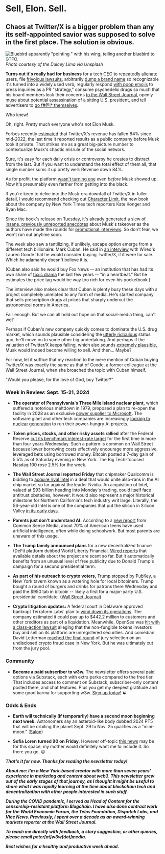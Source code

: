 # Sell, Elon. Sell.
## Chaos at Twitter/X is a bigger problem than any its self-appointed savior was supposed to solve in the first place. The solution is obvious.

![Bluebird apparently "pointing " with his wing, telling another bluebird to GTFO.](https://images.unsplash.com/photo-1650423621016-4e3b97a8d37f?q=80&w=3270&auto=format&fit=crop&ixlib=rb-4.0.3&ixid=M3wxMjA3fDB8MHxwaG90by1wYWdlfHx8fGVufDB8fHx8fA%3D%3D)
*Photo courtesy of the Dulcey Lima via Unsplash*

**Turns out it's really bad for business** for a tech CEO to repeatedly [alienate](https://www.nbcnews.com/tech/elon-musk-black-twitter-influencers-hate-speech-rcna59474) users, file [frivolous lawsuits](https://www.nbcnews.com/tech/tech-news/elon-musk-x-twitter-ccdh-lawsuit-rcna144960), arbitrarily [dump a brand name](https://www.forbes.com/sites/marcuscollins/2023/07/30/the-real-lesson-to-be-learned-from-twitters-rebrand/) so recognizable it's turned into a widely used verb, regularly respond [with poop emojis](https://mashable.com/article/twitter-press-poop-emoji) to press inquiries as a PR "strategy," consume psychedelic drugs so much that his board members leak their concerns [to the Wall Street Journal](https://www.wsj.com/business/elon-musk-illegal-drugs-e826a9e1?st=qxMiDo&reflink=desktopwebshare_permalink), openly [muse](https://www.msn.com/en-us/news/other/secret-service-is-investigating-elon-musk-s-biden-kamala-assassination-tweet/ar-AA1qR5Q4) about potential assassination of a sitting U.S. president, and tell advertisers to [go f#@!* themselves](https://www.theverge.com/2023/11/29/23981928/elon-musk-ad-boycott-go-fuck-yourself-destroy-x).

Who knew!

Oh, right. Pretty much everyone who's not Elon Musk.

Forbes recently [estimated](https://news.google.com/read/CBMitAFBVV95cUxPZ2laOFZvU3Z5VmptTktmdWNEQWZOQkh1dk93a19BcHcwZURia2lQdVU2UHp0blVaSWFTYXBaTm90U3EtZXIyRG51UnFKN2tFY3l3U2xkazh0NnQtTTZ1LTN1c0F3UVlyTHdXUUJFWlZYd3RKZTg1cHJXT2F0ckoxWDZvOXhfMjdmWmJ1RDAxMDNzTFZjTTBkYXVlLUt4ZGhPbHRmdmhfYVRGSV9KbFFoSTUyYjU?hl=en-US&gl=US&ceid=US%3Aen) that Twitter/X's revenue has fallen 84% since mid-2022, the last time it reported results as a public company before Musk took it private. That strikes me as a great big-picture number to contextualize Musk's chaotic misrule of the social network.

Sure, it's easy for each daily crisis or controversy he creates to distract from the last. But if you want to understand the total effect of them all, that single number sums it up pretty well: Revenue down 84%.

As for profit, the platform [wasn't turning one](https://www.npr.org/2022/07/22/1112821653/twitter-earnings-2-quarter) even *before* Musk showed up. Now it's presumably even farther from getting into the black.

If you're keen to delve into the Musk-era downfall of Twitter/X in fuller detail, I would recommend checking out [Character Limit](https://www.amazon.com/Character-Limit-Elon-Destroyed-Twitter/dp/B0CXB7DKWP/ref=sr_1_1?sr=8-1), the new book about the company by New York Times tech reporters Kate Konger and Ryan Mac.

Since the book's release on Tuesday, it's already generated a slew of [insane, previously unreported anecdotes](https://www.msn.com/en-us/money/news/new-book-reveals-elon-musks-twitter-buy-fumble-and-mix-up-over-grimes-baby-name/ar-AA1qAkMF) about Musk's takeover as the authors have made the rounds for [promotional interviews](https://www.cnbc.com/video/2024/09/17/elon-musks-x-is-a-financial-disaster-co-authors-of-new-book-character-limit-say.html?os=os). So don't fear, we won't run out anytime soon.

The week also saw a tantilizing, if unlikely, escape option emerge from a different tech billionaire: Mark Cuban. He said in [an interview](https://news.google.com/read/CBMi0wFBVV95cUxObHBCZnp3aS00LWRHTEpTUGFNOVA3RUZ4SFpVekYzeEtPanJlT3ctdUdpVnBtajVDTV82dEJ5Vkx5dVREdXdTWmxoM1ZhT3FaWFVuUzFKcTNTM0NUWENZLWtsUFlEdnZyVUpRc0d4X2pwZ3g2R2JfMlVrVGM3MGR4OVU2OXppUXVCSExpb3pfSWl3QmdUc2FfSG5Va2FLeGoxMHBtREhCRURfTm9jTG54M3JHX3ZqU1dqanNLTDJxMm9CUUg5LXliVUp6eWREbWRITWV3?hl=en-US&gl=US&ceid=US%3Aen) with Wired's Lauren Goode that he would consider buying Twitter/X, if it were for sale. Which he adamantly doesn't believe it is.

(Cuban also said he would buy Fox News --  an institution that has had its own share of [toxic drama](https://www.reuters.com/legal/dominions-defamation-case-against-fox-poised-trial-after-delay-2023-04-18/) the last few years -- "in a heartbeat." But he estimates the price tag would be way too rich for even his pocketbook.)

The interview also makes clear that Cuban is plenty busy these days with a project completely unrelated to any form of media. He's started company that sells prescription drugs at prices that sharply undercut the astronomical norms in America.

Fair enough. But we can all hold out hope on that social-media thing, can't we?

Perhaps if Cuban's new company quickly comes to dominate the U.S. drug market, which sounds plausible considering the [utterly ridiculous](https://www.youtube.com/watch?v=25Tg41ZdjUk) status quo, he'll move on to some other big undertaking. And perhaps if the valuation of Twitter/X keeps falling, which also sounds [extremely plausible](https://arstechnica.com/tech-policy/2024/01/since-elon-musks-twitter-purchase-firm-reportedly-lost-72-of-its-value/), Musk would indeed become willing to sell. And then... Maybe?

For now, let it suffice that my reaction to the mere mention of Cuban buying Twitter/X was exactly the same as that of Goode, a former colleague at the Wall Street Journal, when she broached the topic with Cuban himself.

"Would you please, for the love of God, buy Twitter?"

### Week in Review: Sept. 15-21, 2024

- **The operator of Pennsylvania's Three Mile Island nuclear plant,** which suffered a notorious meltdown in 1979, proposed a plan to re-open the facility in 2028 as an exclusive [power supplier to Microsoft](https://www.cnn.com/2024/09/20/energy/three-mile-island-microsoft-ai/index.html). The software giant and other tech companies are increasingly [looking to nuclear generation](https://medium.com/@peteramckay/whos-the-power-hog-now-9b4dbb973a1e) to run their power-hungry AI projects.

- **Token prices, stocks, and other risky assets rallied** after the Federal Reserve [cut its benchmark interest-rate target](https://www.msn.com/en-us/money/markets/heres-how-the-feds-rate-cut-today-may-impact-your-finances/ar-AA1qHlD4) for the first time in more than four years Wednesday. Such a pattern is common on Wall Street because lower borrowing costs effectively encourage more aggressive, leveraged bets using borrowed money. Bitcoin posted a 7-day gain of 5.5% as of Saturday evening in New York. The Big Tech-focused Nasdaq 100 rose 2.5% for the week.

- **The Wall Street Journal reported Friday** that chipmaker Qualcomm is bidding to [acquire rival Intel](https://www.wsj.com/business/deals/qualcomm-approached-intel-about-a-takeover-in-recent-days-fa114f9d?st=Cwx6DX&reflink=desktopwebshare_permalink) in a deal that would unite also-rans in the AI chip market so far against the leader Nvidia. An acquisition of Intel, valued at $93 billion heading into Monday's trading, could itself face antitrust obstacles, however. It would also represent a major historical milestone for Northern California's tech industry writ large. Literally, the 56-year-old Intel is one of the companies that put the silicon in Silicon Valley [in its early days](https://en.wikipedia.org/wiki/Timeline_of_Intel).

- **Parents just don't understand AI.** According to a [new report](https://www.commonsensemedia.org/sites/default/files/research/report/2024-the-dawn-of-the-ai-era_final-release-for-web.pdf) from Common Sense Media, about 70% of American teens have used artificial intelligence, often while doing schoolwork. But most parents are unaware of this usage.

- **The Trump family announced plans** for a new decentralized finance (DeFi) platform dubbed World Liberty Financial. [Wired reports](https://www.wired.com/story/trump-world-liberty-financial-crypto-defi/) that available details about the project are scant so far. But it automatically benefits from an unusual level of free publicity due to Donald Trump's campaign for a second presidential term.

- **As part of his outreach to crypto voters,** Trump stopped by PubKey, a New York tavern known as a watering hole for local bitcoiners. Trump bought a round of burgers and drinks for patrons there Wednesday and paid the $950 tab in bitcoin -- likely a first for a major-party U.S. presidential candidate. ([Wall Street Journal](https://www.wsj.com/politics/elections/that-time-donald-trump-walked-into-a-bar-and-bought-a-round-using-bitcoin-92cf6dd0?reflink=desktopwebshare_permalink))

- **Crypto litigation updates:** A federal court in Delaware approved bankrupt Terraform Labs' plan to [wind down its operations](https://www.reuters.com/technology/terraform-labs-approved-bankruptcy-wind-down-after-us-sec-settlement-2024-09-19/). The company estimated it could pay up to $442.2 million to customers and other creditors as part of a liquidation. Meanwhile, OpenSea was [hit with a class-action lawsuit](https://decrypt.co/250564/opensea-nft-marketplace-class-action-suit-securities) alleging that the non-fungible tokens investors buy and sell on its platform are unregistered securities. And comedian David Letterman [reached the final round](https://abcnews.go.com/US/wireStory/jury-duty-david-letterman-auditioned-role-113743856) of jury selection on an undisclosed crypto fraud case in New York. But he was ultimately cut from the jury pool.

### Community

- **Become a paid subscriber to w3w.** The newsletter offers several paid options via Substack, each with extra perks compared to the free tier. That includes access to comment on Substack, subscriber-only content posted there, and chat features. Plus you get my deepest gratitude and some good karma for supporting w3w. [Sign up today!](https://w3wnews.substack/subscribe) ☯️

### Odds & Ends

- **Earth will technically (if temporarily) have a second moon beginning next week.** Astronomers say an asteroid-like body dubbed 2024 PT5 that will be orbiting the planet Sept. 29 to Nov. 25 qualifies as a "mini-moon." ([Salon](https://www.salon.com/2024/09/20/lunar-guest-earth-is-getting-a-second-moon-for-two-months/))

- **Sofia Loren turned 90 on Friday.** However off-topic [this news](https://www.yahoo.com/news/sophia-loren-turns-90-italian-124521422.html) may be for this space, my mother would definitely want me to include it. So there you go. 😊

_**That's it for now. Thanks for reading the newsletter today!**_

_**About me: I'm a New York-based creator with more than seven years' experience in marketing and content about web3. This newsletter grew out of the early stages of that journey, as I thought it might be useful to share what I was rapidly learning at the time about blockchain tech and decentralization with other people interested in such stuff.**_

 _**During the COVID pandemic, I served as Head of Content for the censorship-resistant platform Blogchain. I have also done contract work for the World Economic Forum, the Telos Foundation, Dispatch Labs, and Vice News. Previously, I spent over a decade as an award-winning markets reporter at the Wall Street Journal.**_

 _**To reach me directly with feedback, a story suggestion, or other queries, please email peter[at]w3w[dot]media.**_

 _**Best wishes for a healthy and productive week ahead.**_
